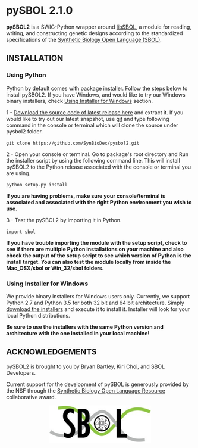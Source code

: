 # pySBOL 2.1.0

**pySBOL2** is a SWIG-Python wrapper around [libSBOL](https://github.com/SynBioDex/libSBOL), a module for reading, writing, and constructing genetic designs according to the standardized specifications of the [Synthetic Biology Open Language (SBOL)](http://www.sbolstandard.org/).  

## INSTALLATION

### Using Python
Python by default comes with package installer. Follow the steps below to install pySBOL2. If you have Windows, and would like to try our Windows binary installers, check [Using Installer for Windows](https://github.com/SynBioDex/pysbol2#using-installer-for-windows) section.

1 - [Download the source code of latest release here](https://github.com/SynBioDex/pysbol2/releases/latest) and extract it.
If you would like to try out our latest snapshot, use [git](https://git-scm.com/) and type following command in the console or terminal which will clone the source under pysbol2 folder.
```
git clone https://github.com/SynBioDex/pysbol2.git
```

2 - Open your console or terminal. Go to package's root directory and Run the installer script by using the following command line. This will install pySBOL2 to the Python release associated with the console or terminal you are using.
```
python setup.py install
```
**If you are having problems, make sure your console/terminal is associated and associated with the right Python environment you wish to use.**

3 - Test the pySBOL2 by importing it in Python.
```
import sbol
```
**If you have trouble importing the module with the setup script, check to see if there are multiple Python installations on your machine and also check the output of the setup script to see which version of Python is the install target. You can also test the module locally from inside the Mac_OSX/sbol or Win_32/sbol folders.**

### Using Installer for Windows

We provide binary installers for Windows users only. Currently, we support Python 2.7 and Python 3.5 for both 32 bit and 64 bit architecture.
Simply [download the installers](https://github.com/SynBioDex/pysbol2/releases/latest) and execute it to install it. Installer will look for your local Python distributions.

**Be sure to use the installers with the same Python version and architecture with the one installed in your local machine!**

## ACKNOWLEDGEMENTS

pySBOL2 is brought to you by Bryan Bartley, Kiri Choi, and SBOL Developers.

Current support for the development of pySBOL is generously provided by the NSF through the [Synthetic Biology Open Language Resource](http://www.nsf.gov/awardsearch/showAward?AWD_ID=1355909) collaborative award.

<p align="center">
  <img src="./logo.jpg" height="100" />
</p>
